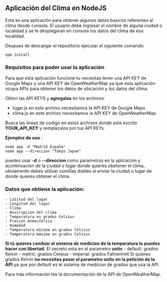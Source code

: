 ## Aplicación del Clima en NodeJS
Esta es una aplicación para obtener algunos datos basicos referentes al clima desde consola.
El usuario debe ingresar el nombre de alguna ciudad o localidad y se le desplegaran en consola los datos del clima de esa localidad.

Despues de descargar el repositorio ejecutar el siguiente comando:
```
npm install
```
### Requisitos para poder usar la aplicación 
Para que esta aplicación funcione tu necesitas tener una API KEY de Google Maps y una API KEY de OpenWeatherMap ya que esta aplicación ocupa APIs para obtener los datos de ubicación y los datos del clima. 

Obten las API KEYS y **agregalas** en los archivos:

* lugar.js en este archivo necesitamos la API KEY de Google Maps
* clima.js en este archivo necesitamos la API KEY de OpenWeatherMap

Busca las lineas de codigo en estos archivos donde este escrito **YOUR_API_KEY** y remplazalos por tus API KEYs.

**Ejemplos de uso** :
```
node app -d "Madrid España"
node app --direccion "Tokyo Japan"
```
puedes usar __-d__ o __--direccion__  como parametros en la aplicacion y acontinuacion de la ciudad o lugar donde quieres obetener el clima, obviamente debes utilizar comillas dobles al enviar la ciudad o lugar de donde quieres obtener el clima.

### Datos que obtiene la aplicación:
    - Latitud del lugar
    - Longitud del lugar
    - Clima
    - Descripcion del clima
    - Temperatura en grados Celsius
    - Presión Atmosférica
    - Humedad
    - Temperatura mínima en grados Celsius
    - Temperatura máxima en grados Celsius

**Si tú quieres cambiar el sistema de medicion de la temperatura lo puedes hacer con libertad.**
El secreto esta en el parametro **units** 
    - default: grados Kelvin 
    - metric: grados Celsius
    - imperial: grados Fahrenheit
Si quieres grados Kelvin **no necesitas pasar el parametro units en la petición de la API** ya que por default es el sistema de medicion de grados que usa la API.

Para más información lee la documentación de la API de OpenWeatherMap.
